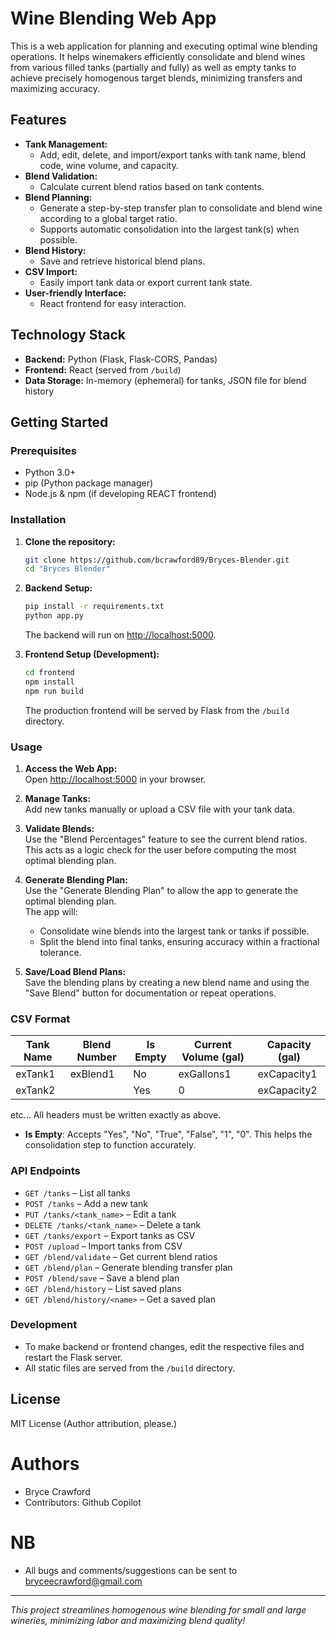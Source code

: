 # Wine Blending Web App

This is a web application for planning and executing optimal wine blending operations. It helps winemakers efficiently consolidate and blend wines from various filled tanks (partially and fully) as well as empty tanks to achieve precisely homogenous target blends, minimizing transfers and maximizing accuracy.

## Features

- **Tank Management:**  
  - Add, edit, delete, and import/export tanks with tank name, blend code, wine volume, and capacity.
- **Blend Validation:**  
  - Calculate current blend ratios based on tank contents.
- **Blend Planning:**  
  - Generate a step-by-step transfer plan to consolidate and blend wine according to a global target ratio.
  - Supports automatic consolidation into the largest tank(s) when possible.
- **Blend History:**  
  - Save and retrieve historical blend plans.
- **CSV Import:**  
  - Easily import tank data or export current tank state.
- **User-friendly Interface:**  
  - React frontend for easy interaction.

## Technology Stack

- **Backend:** Python (Flask, Flask-CORS, Pandas)
- **Frontend:** React (served from `/build`)
- **Data Storage:** In-memory (ephemeral) for tanks, JSON file for blend history

## Getting Started

### Prerequisites

- Python 3.0+
- pip (Python package manager)
- Node.js & npm (if developing REACT frontend)

### Installation

1. **Clone the repository:**
   ```bash
   git clone https://github.com/bcrawford89/Bryces-Blender.git
   cd "Bryces Blender"
   ```

2. **Backend Setup:**
   ```bash
   pip install -r requirements.txt
   python app.py
   ```
   The backend will run on [http://localhost:5000](http://localhost:5000).

3. **Frontend Setup (Development):**
   ```bash
   cd frontend
   npm install
   npm run build
   ```
   The production frontend will be served by Flask from the `/build` directory.

### Usage

1. **Access the Web App:**  
   Open [http://localhost:5000](http://localhost:5000) in your browser.

2. **Manage Tanks:**  
   Add new tanks manually or upload a CSV file with your tank data.

3. **Validate Blends:**  
   Use the "Blend Percentages" feature to see the current blend ratios. This acts as a logic check for the user before computing the most optimal blending plan. 

4. **Generate Blending Plan:**  
   Use the "Generate Blending Plan" to allow the app to generate the optimal blending plan.  
   The app will:
   - Consolidate wine blends into the largest tank or tanks if possible.
   - Split the blend into final tanks, ensuring accuracy within a fractional tolerance.

5. **Save/Load Blend Plans:**  
   Save the blending plans by creating a new blend name and using the "Save Blend" button for documentation or repeat operations.

### CSV Format

| Tank Name | Blend Number | Is Empty | Current Volume (gal) | Capacity (gal) |
|-----------|--------------|----------|----------------------|----------------|
| exTank1   | exBlend1     | No       | exGallons1           | exCapacity1    |
| exTank2   |              | Yes      | 0                    | exCapacity2    |
etc... All headers must be written exactly as above.

- **Is Empty**: Accepts "Yes", "No", "True", "False", "1", "0". This helps the consolidation step to function accurately.

### API Endpoints

- `GET /tanks` – List all tanks
- `POST /tanks` – Add a new tank
- `PUT /tanks/<tank_name>` – Edit a tank
- `DELETE /tanks/<tank_name>` – Delete a tank
- `GET /tanks/export` – Export tanks as CSV
- `POST /upload` – Import tanks from CSV
- `GET /blend/validate` – Get current blend ratios
- `GET /blend/plan` – Generate blending transfer plan
- `POST /blend/save` – Save a blend plan
- `GET /blend/history` – List saved plans
- `GET /blend/history/<name>` – Get a saved plan

### Development

- To make backend or frontend changes, edit the respective files and restart the Flask server.
- All static files are served from the `/build` directory.

## License

MIT License (Author attribution, please.)

# Authors

- Bryce Crawford
- Contributors: Github Copilot

# NB

- All bugs and comments/suggestions can be sent to bryceecrawford@gmail.com

---

*This project streamlines homogenous wine blending for small and large wineries, minimizing labor and maximizing blend quality!*